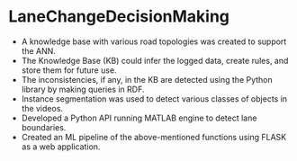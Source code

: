 # LaneChangeDecisionMaking
 
-	A knowledge base with various road topologies was created to support the ANN.
-	The Knowledge Base (KB) could infer the logged data, create rules, and store them for future use.
-	The inconsistencies, if any, in the KB are detected using the Python library by making queries in RDF.
-	Instance segmentation was used to detect various classes of objects in the videos.
-	Developed a Python API running MATLAB engine to detect lane boundaries.
-	Created an ML pipeline of the above-mentioned functions using FLASK as a web application.
